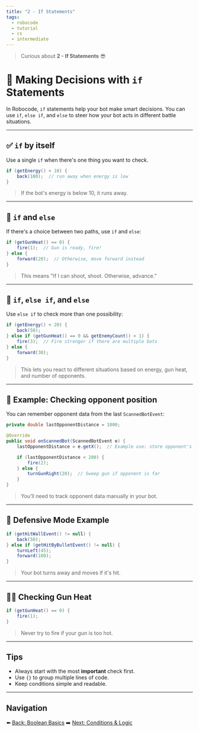```yaml
---
title: "2 - If Statements"
tags:
  - robocode
  - tutorial
  - cs
  - intermediate
---
```


> Curious about **2 - If Statements** 😎

# 🧠 Making Decisions with `if` Statements

In Robocode, `if` statements help your bot make smart decisions. You can use `if`, `else if`, and `else` to steer how your bot acts in different battle situations.

---

## ✅ `if` by itself

Use a single `if` when there's one thing you want to check.

```java
if (getEnergy() < 10) {
    back(100);  // run away when energy is low
}
```

> If the bot's energy is below 10, it runs away.

---

## 🔀 `if` and `else`

If there's a choice between two paths, use `if` and `else`:

```java
if (getGunHeat() == 0) {
    fire(1);  // Gun is ready, fire!
} else {
    forward(20);  // Otherwise, move forward instead
}
```

> This means "If I can shoot, shoot. Otherwise, advance."

---

## 🧩 `if`, `else if`, and `else`

Use `else if` to check more than one possibility:

```java
if (getEnergy() < 20) {
    back(50);
} else if (getGunHeat() == 0 && getEnemyCount() > 1) {
    fire(3);  // Fire stronger if there are multiple bots
} else {
    forward(30);
}
```

> This lets you react to different situations based on energy, gun heat, and number of opponents.

---

## 🎯 Example: Checking opponent position

You can remember opponent data from the last `ScannedBotEvent`:

```java
private double lastOpponentDistance = 1000;

@Override
public void onScannedBot(ScannedBotEvent e) {
    lastOpponentDistance = e.getX();  // Example use: store opponent's x-pos for logic

    if (lastOpponentDistance < 200) {
        fire(2);
    } else {
        turnGunRight(20);  // Sweep gun if opponent is far
    }
}
```

> You’ll need to track opponent data manually in your bot.

---

## 🚨 Defensive Mode Example

```java
if (getHitWallEvent() != null) {
    back(50);
} else if (getHitByBulletEvent() != null) {
    turnLeft(45);
    forward(100);
}
```

> Your bot turns away and moves if it's hit.

---

## 🕵️‍♂️ Checking Gun Heat

```java
if (getGunHeat() == 0) {
    fire(1);
}
```

> Never try to fire if your gun is too hot.

---

## Tips

- Always start with the most **important** check first.
- Use `{}` to group multiple lines of code.
- Keep conditions simple and readable.

---

## Navigation

⬅️ [Back: Boolean Basics](/robocode/Day-6/00_boolean_basics)
➡️ [Next: Conditions & Logic](/robocode/Day-6/02_conditions_and_logic)
